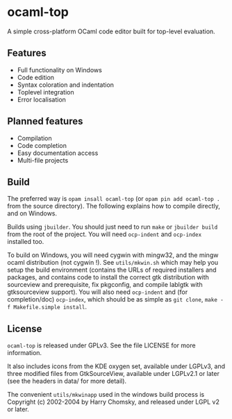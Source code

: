 ocaml-top
=========

A simple cross-platform OCaml code editor built for top-level evaluation.

## Features

* Full functionality on Windows
* Code edition
* Syntax coloration and indentation
* Toplevel integration
* Error localisation

## Planned features

* Compilation
* Code completion
* Easy documentation access
* Multi-file projects

## Build

The preferred way is `opam insall ocaml-top` (or `opam pin add ocaml-top .` from
the source directory). The following explains how to compile directly, and on
Windows.

Builds using `jbuilder`. You should just need to run `make` or `jbuilder build`
from the root of the project. You will need `ocp-indent` and `ocp-index`
installed too.

To build on Windows, you will need cygwin with mingw32, and the mingw ocaml
distribution (not cygwin !). See `utils/mkwin.sh` which may help you setup the
build environment (contains the URLs of required installers and packages, and
contains code to install the correct gtk distribution with sourceview and
prerequisite, fix pkgconfig, and compile lablgtk with gtksourceview support).
You will also need `ocp-indent` and (for completion/doc) `ocp-index`, which
should be as simple as `git clone`, `make -f Makefile.simple install`.

## License

`ocaml-top` is released under GPLv3. See the file LICENSE for more information.

It also includes icons from the KDE oxygen set, available under LGPLv3, and
three modified files from GtkSourceView, available under LGPLv2.1 or later (see
the headers in data/ for more detail).

The convenient `utils/mkwinapp` used in the windows build process is Copyright
(c) 2002-2004 by Harry Chomsky, and released under LGPL v2 or later.
